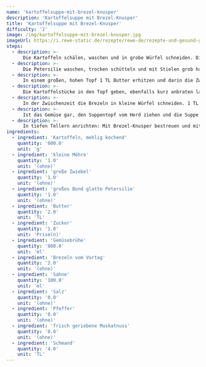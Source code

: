 ```yaml
---
name: 'kartoffelsuppe-mit-brezel-knusper'
description: 'Kartoffelsuppe mit Brezel-Knusper'
title: 'Kartoffelsuppe mit Brezel-Knusper'
difficulty: '2'
image: /img/kartoffelsuppe-mit-brezel-knusper.jpg
imageUrl: https://i.rewe-static.de/rezepte/rewe-de/rezepte-und-gesund-geniessen/rezepte/eigenmarken-rezepte/rewe-regional/KW-40/hellgruene_kartoffelsuppe_mit_brezelknusper/hellgruene_kartoffelsuppe_mit_brezelknusper_rdk-rds_rv_hd.jpg?resize=1480:589&crop=1280:460;center,center
steps:
  - description: >-
      Die Kartoffeln schälen, waschen und in grobe Würfel schneiden. Die Möhre und die Zwiebel schälen und ebenfalls grob würfeln.
  - description: >-
      Die Petersilie waschen, trocken schütteln und mit Stielen grob hacken. Etwas Petersilie zum Garnieren beiseitelegen.
  - description: >-
      In einem großen, hohen Topf 1 TL Butter erhitzen und darin die Zwiebeln glasig dünsten. Die Möhrenstücke dazu geben, leicht mit Zucker bestreuen und kurz mitbraten bzw. karamellisieren lassen. Die Petersilie dazugeben und kurz mitbraten.
  - description: >-
      Die Kartoffelstücke in den Topf geben, ebenfalls kurz anbraten lassen, dann alles mit der Gemüsebrühe aufgießen und zum Kochen bringen. Bei mittlerer Hitze ca. 15 Minuten köcheln lassen, bis die Kartoffeln weich sind.
  - description: >-
      In der Zwischenzeit die Brezeln in kleine Würfel schneiden. 1 TL Butter in einer Pfanne erhitzen und die Brezelwürfel darin rundherum knusprig anbraten. Auf Küchenpapier ausbreiten und etwas abkühlen lassen.
  - description: >-
      Ist das Gemüse gar, den Suppentopf vom Herd ziehen und die Suppe fein pürieren. Den Topf zurück auf den Herd stellen, die Sahne unterziehen und alles erneut erhitzen (nicht kochen!). Die Suppe mit Salz, Pfeffer und Muskatnuss abschmecken.
  - description: >-
      In tiefen Tellern anrichten: Mit Brezel-Knusper bestreuen und mit je 1 TL Schmand beiseite gelegter Petersilie dekorieren.
ingredients:
  - ingredient: 'Kartoffeln, mehlig kochend'
    quantity: '600.0'
    unit: 'g'
  - ingredient: 'kleine Möhre'
    quantity: '1.0'
    unit: '(ohne)'
  - ingredient: 'große Zwiebel'
    quantity: '1.0'
    unit: '(ohne)'
  - ingredient: 'großes Bund glatte Petersilie'
    quantity: '1.0'
    unit: '(ohne)'
  - ingredient: 'Butter'
    quantity: '2.0'
    unit: 'TL'
  - ingredient: 'Zucker'
    quantity: '1.0'
    unit: 'Prise(n)'
  - ingredient: 'Gemüsebrühe'
    quantity: '800.0'
    unit: 'ml'
  - ingredient: 'Brezeln vom Vortag'
    quantity: '2.0'
    unit: '(ohne)'
  - ingredient: 'Sahne'
    quantity: '100.0'
    unit: 'ml'
  - ingredient: 'Salz'
    quantity: '0.0'
    unit: '(ohne)'
  - ingredient: 'Pfeffer'
    quantity: '0.0'
    unit: '(ohne)'
  - ingredient: 'frisch geriebene Muskatnuss'
    quantity: '0.0'
    unit: '(ohne)'
  - ingredient: 'Schmand'
    quantity: '4.0'
    unit: 'TL'
---
```


